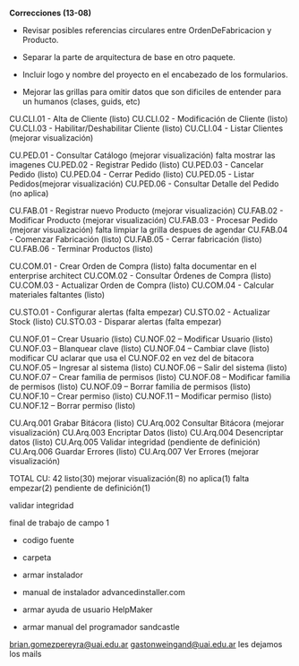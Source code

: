 **Correcciones (13-08)**
- Revisar posibles referencias circulares entre OrdenDeFabricacion y Producto.
- Separar la parte de arquitectura de base en otro paquete.

- Incluir logo y nombre del proyecto en el encabezado de los formularios.
- Mejorar las grillas para omitir datos que son dificiles de entender para un humanos (clases, guids, etc)

CU.CLI.01 - Alta de Cliente (listo)
CU.CLI.02 - Modificación de Cliente (listo)
CU.CLI.03 - Habilitar/Deshabilitar Cliente (listo)
CU.CLI.04 - Listar Clientes (mejorar visualización)

CU.PED.01 - Consultar Catálogo (mejorar visualización) falta mostrar las imagenes
CU.PED.02 - Registrar Pedido (listo)
CU.PED.03 - Cancelar Pedido (listo)
CU.PED.04 - Cerrar Pedido (listo)
CU.PED.05 - Listar Pedidos(mejorar visualización)
CU.PED.06 - Consultar Detalle del Pedido (no aplica)

CU.FAB.01 - Registrar nuevo Producto (mejorar visualización)
CU.FAB.02 - Modificar Producto (mejorar visualización)
CU.FAB.03 - Procesar Pedido (mejorar visualización) falta limpiar la grilla despues de agendar
CU.FAB.04 - Comenzar Fabricación (listo)
CU.FAB.05 - Cerrar fabricación (listo)
CU.FAB.06 - Terminar Productos (listo)

CU.COM.01 - Crear Orden de Compra (listo) falta documentar en el enterprise architect
CU.COM.02 - Consultar Órdenes de Compra (listo)
CU.COM.03 - Actualizar Orden de Compra (listo)
CU.COM.04 - Calcular materiales faltantes (listo)

CU.STO.01 - Configurar alertas (falta empezar)
CU.STO.02 - Actualizar Stock (listo)
CU.STO.03 - Disparar alertas (falta empezar)

CU.NOF.01 – Crear Usuario (listo)
CU.NOF.02 – Modificar Usuario (listo)
CU.NOF.03 – Blanquear clave (listo)
CU.NOF.04 – Cambiar clave (listo) modificar CU aclarar que usa el CU.NOF.02 en vez del de bitacora
CU.NOF.05 – Ingresar al sistema (listo)
CU.NOF.06 – Salir del sistema (listo)
CU.NOF.07 – Crear familia de permisos (listo)
CU.NOF.08 – Modificar familia de permisos (listo)
CU.NOF.09 – Borrar familia de permisos (listo)
CU.NOF.10 – Crear permiso (listo)
CU.NOF.11 – Modificar permiso (listo)
CU.NOF.12 – Borrar permiso (listo)

CU.Arq.001 Grabar Bitácora (listo)
CU.Arq.002 Consultar Bitácora (mejorar visualización)
CU.Arq.003 Encriptar Datos (listo)
CU.Arq.004 Desencriptar datos (listo)
CU.Arq.005 Validar integridad (pendiente de definición)
CU.Arq.006 Guardar Errores (listo)
CU.Arq.007 Ver Errores (mejorar visualización)

TOTAL CU: 42 listo(30) mejorar visualización(8) no aplica(1) falta empezar(2) pendiente de definición(1)

validar integridad

final de trabajo de campo 1

+ codigo fuente
+ carpeta

+ armar instalador 
+ manual de instalador
advancedinstaller.com

+ armar ayuda de usuario
HelpMaker

+ armar manual del programador
sandcastle


brian.gomezpereyra@uai.edu.ar
gastonweingand@uai.edu.ar
les dejamos los mails